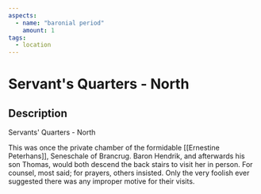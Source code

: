 ```yaml
---
aspects: 
  - name: "baronial period"
    amount: 1
tags:
  - location
---
```


# Servant's Quarters - North

## Description
Servants' Quarters - North

This was once the private chamber of the formidable [[Ernestine Peterhans]], Seneschale of Brancrug. Baron Hendrik, and afterwards his son Thomas, would both descend the back stairs to visit her in person. For counsel, most said; for prayers, others insisted. Only the very foolish ever suggested there was any improper motive for their visits.